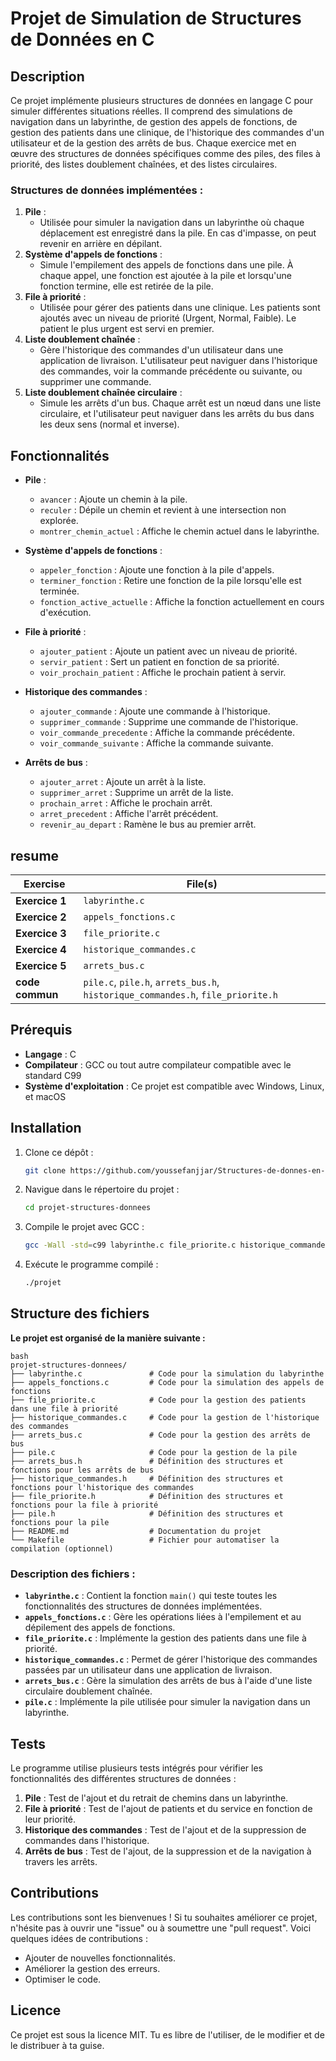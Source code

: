 # Projet de Simulation de Structures de Données en C

## Description

Ce projet implémente plusieurs structures de données en langage C pour simuler différentes situations réelles. Il comprend des simulations de navigation dans un labyrinthe, de gestion des appels de fonctions, de gestion des patients dans une clinique, de l'historique des commandes d'un utilisateur et de la gestion des arrêts de bus. Chaque exercice met en œuvre des structures de données spécifiques comme des piles, des files à priorité, des listes doublement chaînées, et des listes circulaires.

### Structures de données implémentées :

1. **Pile** :
    - Utilisée pour simuler la navigation dans un labyrinthe où chaque déplacement est enregistré dans la pile. En cas d'impasse, on peut revenir en arrière en dépilant.
2. **Système d'appels de fonctions** :
    - Simule l'empilement des appels de fonctions dans une pile. À chaque appel, une fonction est ajoutée à la pile et lorsqu'une fonction termine, elle est retirée de la pile.
3. **File à priorité** :
    - Utilisée pour gérer des patients dans une clinique. Les patients sont ajoutés avec un niveau de priorité (Urgent, Normal, Faible). Le patient le plus urgent est servi en premier.
4. **Liste doublement chaînée** :
    - Gère l'historique des commandes d'un utilisateur dans une application de livraison. L'utilisateur peut naviguer dans l'historique des commandes, voir la commande précédente ou suivante, ou supprimer une commande.
5. **Liste doublement chaînée circulaire** :
    - Simule les arrêts d'un bus. Chaque arrêt est un nœud dans une liste circulaire, et l'utilisateur peut naviguer dans les arrêts du bus dans les deux sens (normal et inverse).

## Fonctionnalités

- **Pile** :
    - `avancer` : Ajoute un chemin à la pile.
    - `reculer` : Dépile un chemin et revient à une intersection non explorée.
    - `montrer_chemin_actuel` : Affiche le chemin actuel dans le labyrinthe.

- **Système d'appels de fonctions** :
    - `appeler_fonction` : Ajoute une fonction à la pile d'appels.
    - `terminer_fonction` : Retire une fonction de la pile lorsqu'elle est terminée.
    - `fonction_active_actuelle` : Affiche la fonction actuellement en cours d'exécution.

- **File à priorité** :
    - `ajouter_patient` : Ajoute un patient avec un niveau de priorité.
    - `servir_patient` : Sert un patient en fonction de sa priorité.
    - `voir_prochain_patient` : Affiche le prochain patient à servir.

- **Historique des commandes** :
    - `ajouter_commande` : Ajoute une commande à l'historique.
    - `supprimer_commande` : Supprime une commande de l'historique.
    - `voir_commande_precedente` : Affiche la commande précédente.
    - `voir_commande_suivante` : Affiche la commande suivante.

- **Arrêts de bus** :
    - `ajouter_arret` : Ajoute un arrêt à la liste.
    - `supprimer_arret` : Supprime un arrêt de la liste.
    - `prochain_arret` : Affiche le prochain arrêt.
    - `arret_precedent` : Affiche l'arrêt précédent.
    - `revenir_au_depart` : Ramène le bus au premier arrêt.

## resume

| **Exercise**   | **File(s)**                                 |
|----------------|---------------------------------------------|
| **Exercice 1** | `labyrinthe.c`                              |
| **Exercice 2** | `appels_fonctions.c`                        |
| **Exercice 3** | `file_priorite.c`                           |
| **Exercice 4** | `historique_commandes.c`                    |
| **Exercice 5** | `arrets_bus.c`                              |
| **code commun**| `pile.c`, `pile.h`, `arrets_bus.h`, `historique_commandes.h`, `file_priorite.h` |

## Prérequis

- **Langage** : C
- **Compilateur** : GCC ou tout autre compilateur compatible avec le standard C99
- **Système d'exploitation** : Ce projet est compatible avec Windows, Linux, et macOS

## Installation

1. Clone ce dépôt :
    ```bash
    git clone https://github.com/youssefanjjar/Structures-de-donnes-en-c-.git
    ```

2. Navigue dans le répertoire du projet :
    ```bash
    cd projet-structures-donnees
    ```

3. Compile le projet avec GCC :
    ```bash
    gcc -Wall -std=c99 labyrinthe.c file_priorite.c historique_commandes.c arrets_bus.c pile.c -o projet
    ```

4. Exécute le programme compilé :
    ```bash
    ./projet
    ```

## Structure des fichiers


**Le projet est organisé de la manière suivante :**
```
bash
projet-structures-donnees/
├── labyrinthe.c               # Code pour la simulation du labyrinthe
├── appels_fonctions.c         # Code pour la simulation des appels de fonctions
├── file_priorite.c            # Code pour la gestion des patients dans une file à priorité
├── historique_commandes.c     # Code pour la gestion de l'historique des commandes
├── arrets_bus.c               # Code pour la gestion des arrêts de bus
├── pile.c                     # Code pour la gestion de la pile
├── arrets_bus.h               # Définition des structures et fonctions pour les arrêts de bus
├── historique_commandes.h     # Définition des structures et fonctions pour l'historique des commandes
├── file_priorite.h            # Définition des structures et fonctions pour la file à priorité
├── pile.h                     # Définition des structures et fonctions pour la pile
├── README.md                  # Documentation du projet
└── Makefile                   # Fichier pour automatiser la compilation (optionnel)
```

### Description des fichiers :

- **`labyrinthe.c`** : Contient la fonction `main()` qui teste toutes les fonctionnalités des structures de données implémentées.
- **`appels_fonctions.c`** : Gère les opérations liées à l'empilement et au dépilement des appels de fonctions.
- **`file_priorite.c`** : Implémente la gestion des patients dans une file à priorité.
- **`historique_commandes.c`** : Permet de gérer l'historique des commandes passées par un utilisateur dans une application de livraison.
- **`arrets_bus.c`** : Gère la simulation des arrêts de bus à l'aide d'une liste circulaire doublement chaînée.
- **`pile.c`** : Implémente la pile utilisée pour simuler la navigation dans un labyrinthe.

## Tests

Le programme utilise plusieurs tests intégrés pour vérifier les fonctionnalités des différentes structures de données :

1. **Pile** : Test de l'ajout et du retrait de chemins dans un labyrinthe.
2. **File à priorité** : Test de l'ajout de patients et du service en fonction de leur priorité.
3. **Historique des commandes** : Test de l'ajout et de la suppression de commandes dans l'historique.
4. **Arrêts de bus** : Test de l'ajout, de la suppression et de la navigation à travers les arrêts.

## Contributions

Les contributions sont les bienvenues ! Si tu souhaites améliorer ce projet, n'hésite pas à ouvrir une "issue" ou à soumettre une "pull request". Voici quelques idées de contributions :

- Ajouter de nouvelles fonctionnalités.
- Améliorer la gestion des erreurs.
- Optimiser le code.

## Licence

Ce projet est sous la licence MIT. Tu es libre de l'utiliser, de le modifier et de le distribuer à ta guise.